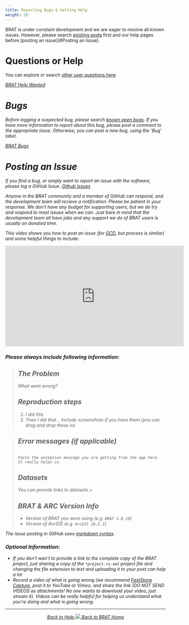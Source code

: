 ```yaml
---
title: Reporting Bugs & Getting Help
weight: 10
---
```


BRAT is under constant development and we are eager to resolve all known issues.  However, please search [existing posts](https://github.com/Riverscapes/pyBRAT/issues) first and our help pages before [posting an issue](#Posting an Issue).

# Questions or Help
You can explore or search [other user questions here](https://github.com/Riverscapes/pyBRAT/issues?utf8=%E2%9C%93&q=is%3Aissue+label%3A%22help+wanted%22+).



<a class="button" href="https://github.com/Riverscapes/pyBRAT/issues?utf8=%E2%9C%93&q=is%3Aissue+label%3A%22help+wanted%22+"><i class="fa fa-github"/> BRAT Help Wanted</a>

# Bugs

Before logging a suspected bug, please search [known open bugs](https://github.com/Riverscapes/pyBRAT/labels/bug). If you have more information to report about this bug, please post a comment to the appropriate issue. Otherwise, you can post a new bug, using the 'Bug' label.

<a class="button" href="https://github.com/Riverscapes/pyBRAT/labels/bug"><i class="fa fa-github"/> BRAT Bugs</a>



# Posting an Issue

If you find a bug, or simply want to report an issue with the software, please log a GitHub Issue. <a class="button" href="https://github.com/Riverscapes/pyBRAT/issues"><i class="fa fa-github"/> Github Issues</a> 

Anyone in the BRAT community and a member of GitHub  can respond, and the development team will recieve a notification. Please be patient in your response. We don't have any budget for supporting users, but we do try and respond to most issues when we can. Just bare in mind that the development team all have  jobs and any support we do of BRAT users is usually on donated time. 

This video shows you how to post an issue (for [GCD](http://gcd.riverscapes.xyz), but process is similar) and some helpful things to include:
<iframe width="560" height="315" src="https://www.youtube.com/embed/EFAQgvZQY0s?rel=0" frameborder="0" allow="autoplay; encrypted-media" allowfullscreen></iframe>


### Please always include following information:

> ## The Problem
>
> What went wrong?
>
> ## Reproduction steps
> 
> 1. I did this
> 2. Then I did that...
>  Include screenshots if you have them (you can drag and drop these in) 


> ## Error messages (if applicable)
> 
> ```text
> 
> Paste the exception message you are getting from the app here. It really helps us. 
> 
> ```
> ## Datasets
> 
> You can provide links to datasets.> 
> ## BRAT & ARC Version Info


> - Version of BRAT you were using (e.g. `BRAT 3.0.19`)
> -  Version of ArcGIS  (e.g. `ArcGIS 10.5.1`)


The issue posting in GitHub uses [markdown syntax](https://guides.github.com/features/mastering-markdown/). 



### Optional Information:

- If you don't wan't to provide a link to the complete copy of the BRAT project, just sharing a copy of the `*project.rs.xml` project file and changing the file extension to text and uploading it to your post can help a lot
- Record a video of what is going wrong (we recommend [FastStone Capture](http://etal.joewheaton.org/faststone-capture.html), post it to YouTube or Vimeo, and share the link (DO NOT SEND VIDEOS as attachments! No one wants to download your video, just stream it). Videos can be really helpful for helping us understand what you're doing and what is going wrong.

------
<div align="center">
	<a class="hollow button" href="{{ site.baseurl }}/Documentation"><i class="fa fa-info-circle"></i> Back to Help </a>
	<a class="hollow button" href="{{ site.baseurl }}/"><img src="{{ site.baseurl }}/assets/images/favicons/favicon-16x16.png">  Back to BRAT Home </a>  

</div>